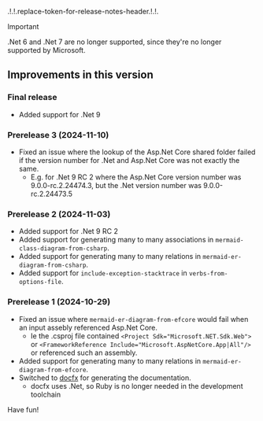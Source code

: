 .!.!.replace-token-for-release-notes-header.!.!.
> [!IMPORTANT]
> .Net 6 and .Net 7 are no longer supported, since they're no longer supported by Microsoft.
## Improvements in this version
### Final release
- Added support for .Net 9
### Prerelease 3 (2024-11-10)
- Fixed an issue where the lookup of the Asp.Net Core shared folder failed if the version number for .Net and Asp.Net Core was not exactly the same.
  - E.g. for .Net 9 RC 2 where the Asp.Net Core version number was 9.0.0-rc.2.24474.3, but the .Net version number was 9.0.0-rc.2.24473.5
### Prerelease 2 (2024-11-03)
- Added support for .Net 9 RC 2
- Added support for generating many to many associations in `mermaid-class-diagram-from-csharp`.
- Added support for generating many to many relations in `mermaid-er-diagram-from-csharp`.
- Added support for `include-exception-stacktrace` in `verbs-from-options-file`.
### Prerelease 1 (2024-10-29)
- Fixed an issue where  `mermaid-er-diagram-from-efcore` would fail when an input assebly referenced Asp.Net Core. 
   - Ie the .csproj file contained `<Project Sdk="Microsoft.NET.Sdk.Web">` or `<FrameworkReference Include="Microsoft.AspNetCore.App|All"/>` or referenced such an assembly.
- Added support for generating many to many relations in `mermaid-er-diagram-from-efcore`.
- Switched to [docfx](https://dotnet.github.io/docfx/) for generating  the documentation. 
   - docfx uses .Net, so Ruby is no longer needed in the development toolchain

Have fun!